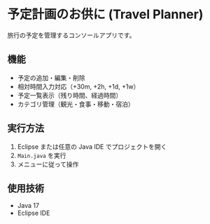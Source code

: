 # 予定計画のお供に (Travel Planner)

旅行の予定を管理するコンソールアプリです。

## 機能
- 予定の追加・編集・削除
- 相対時間入力対応（+30m, +2h, +1d, +1w）
- 予定一覧表示（残り時間、経過時間）
- カテゴリ管理（観光・食事・移動・宿泊）

## 実行方法
1. Eclipse または任意の Java IDE でプロジェクトを開く
2. `Main.java` を実行
3. メニューに従って操作

## 使用技術
- Java 17
- Eclipse IDE
